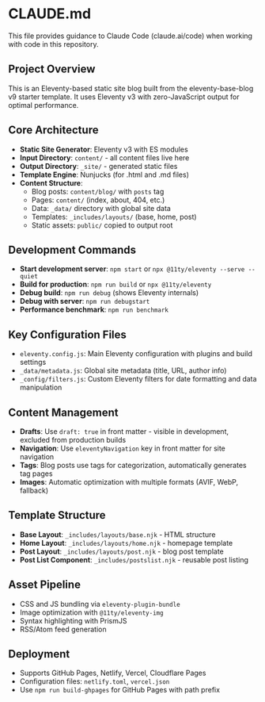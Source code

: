 # CLAUDE.md

This file provides guidance to Claude Code (claude.ai/code) when working with code in this repository.

## Project Overview

This is an Eleventy-based static site blog built from the eleventy-base-blog v9 starter template. It uses Eleventy v3 with zero-JavaScript output for optimal performance.

## Core Architecture

- **Static Site Generator**: Eleventy v3 with ES modules
- **Input Directory**: `content/` - all content files live here
- **Output Directory**: `_site/` - generated static files
- **Template Engine**: Nunjucks (for .html and .md files)
- **Content Structure**:
  - Blog posts: `content/blog/` with `posts` tag
  - Pages: `content/` (index, about, 404, etc.)
  - Data: `_data/` directory with global site data
  - Templates: `_includes/layouts/` (base, home, post)
  - Static assets: `public/` copied to output root

## Development Commands

- **Start development server**: `npm start` or `npx @11ty/eleventy --serve --quiet`
- **Build for production**: `npm run build` or `npx @11ty/eleventy`
- **Debug build**: `npm run debug` (shows Eleventy internals)
- **Debug with server**: `npm run debugstart`
- **Performance benchmark**: `npm run benchmark`

## Key Configuration Files

- `eleventy.config.js`: Main Eleventy configuration with plugins and build settings
- `_data/metadata.js`: Global site metadata (title, URL, author info)
- `_config/filters.js`: Custom Eleventy filters for date formatting and data manipulation

## Content Management

- **Drafts**: Use `draft: true` in front matter - visible in development, excluded from production builds
- **Navigation**: Use `eleventyNavigation` key in front matter for site navigation
- **Tags**: Blog posts use tags for categorization, automatically generates tag pages
- **Images**: Automatic optimization with multiple formats (AVIF, WebP, fallback)

## Template Structure

- **Base Layout**: `_includes/layouts/base.njk` - HTML structure
- **Home Layout**: `_includes/layouts/home.njk` - homepage template  
- **Post Layout**: `_includes/layouts/post.njk` - blog post template
- **Post List Component**: `_includes/postslist.njk` - reusable post listing

## Asset Pipeline

- CSS and JS bundling via `eleventy-plugin-bundle`
- Image optimization with `@11ty/eleventy-img`
- Syntax highlighting with PrismJS
- RSS/Atom feed generation

## Deployment

- Supports GitHub Pages, Netlify, Vercel, Cloudflare Pages
- Configuration files: `netlify.toml`, `vercel.json`
- Use `npm run build-ghpages` for GitHub Pages with path prefix